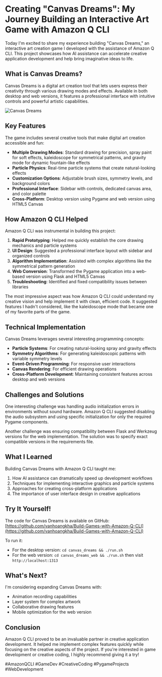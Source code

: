 # Creating "Canvas Dreams": My Journey Building an Interactive Art Game with Amazon Q CLI

Today I'm excited to share my experience building "Canvas Dreams," an interactive art creation game I developed with the assistance of Amazon Q CLI. This project showcases how AI assistance can accelerate creative application development and help bring imaginative ideas to life.

## What is Canvas Dreams?

Canvas Dreams is a digital art creation tool that lets users express their creativity through various drawing modes and effects. Available in both desktop and web versions, it features a professional interface with intuitive controls and powerful artistic capabilities.

![Canvas Dreams](https://placeholder-for-screenshot.png)

## Key Features

The game includes several creative tools that make digital art creation accessible and fun:

- **Multiple Drawing Modes**: Standard drawing for precision, spray paint for soft effects, kaleidoscope for symmetrical patterns, and gravity mode for dynamic fountain-like effects
- **Particle Physics**: Real-time particle systems that create natural-looking effects
- **Customization Options**: Adjustable brush sizes, symmetry levels, and background colors
- **Professional Interface**: Sidebar with controls, dedicated canvas area, and color palette
- **Cross-Platform**: Desktop version using Pygame and web version using HTML5 Canvas

## How Amazon Q CLI Helped

Amazon Q CLI was instrumental in building this project:

1. **Rapid Prototyping**: Helped me quickly establish the core drawing mechanics and particle systems
2. **UI Design**: Suggested a professional interface layout with sidebar and organized controls
3. **Algorithm Implementation**: Assisted with complex algorithms like the symmetrical pattern generation
4. **Web Conversion**: Transformed the Pygame application into a web-based version using Flask and HTML5 Canvas
5. **Troubleshooting**: Identified and fixed compatibility issues between libraries

The most impressive aspect was how Amazon Q CLI could understand my creative vision and help implement it with clean, efficient code. It suggested features I hadn't considered, like the kaleidoscope mode that became one of my favorite parts of the game.

## Technical Implementation

Canvas Dreams leverages several interesting programming concepts:

- **Particle Systems**: For creating natural-looking spray and gravity effects
- **Symmetry Algorithms**: For generating kaleidoscopic patterns with variable symmetry levels
- **Event-Driven Programming**: For responsive user interactions
- **Canvas Rendering**: For efficient drawing operations
- **Cross-Platform Development**: Maintaining consistent features across desktop and web versions

## Challenges and Solutions

One interesting challenge was handling audio initialization errors in environments without sound hardware. Amazon Q CLI suggested disabling the audio subsystem and using specific initialization for only the required Pygame components.

Another challenge was ensuring compatibility between Flask and Werkzeug versions for the web implementation. The solution was to specify exact compatible versions in the requirements file.

## What I Learned

Building Canvas Dreams with Amazon Q CLI taught me:

1. How AI assistance can dramatically speed up development workflows
2. Techniques for implementing interactive graphics and particle systems
3. Approaches for creating cross-platform applications
4. The importance of user interface design in creative applications

## Try It Yourself!

The code for Canvas Dreams is available on GitHub: [https://github.com/vanhoangkha/Build-Games-with-Amazon-Q-CLI](https://github.com/vanhoangkha/Build-Games-with-Amazon-Q-CLI)

To run it:
- For the desktop version: `cd canvas_dreams && ./run.sh`
- For the web version: `cd canvas_dreams_web && ./run.sh` then visit `http://localhost:1313`

## What's Next?

I'm considering expanding Canvas Dreams with:
- Animation recording capabilities
- Layer system for complex artwork
- Collaborative drawing features
- Mobile optimization for the web version

## Conclusion

Amazon Q CLI proved to be an invaluable partner in creative application development. It helped me implement complex features quickly while focusing on the creative aspects of the project. If you're interested in game development or creative coding, I highly recommend giving it a try!

#AmazonQCLI #GameDev #CreativeCoding #PygameProjects #WebDevelopment
